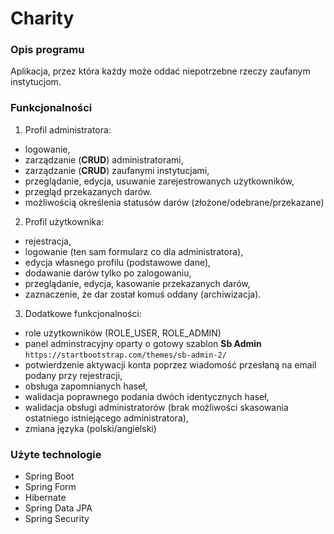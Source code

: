 
# Charity

### Opis programu
Aplikacja, przez która każdy może oddać niepotrzebne rzeczy zaufanym instytucjom.

### Funkcjonalności
1. Profil administratora:
 - logowanie,
 - zarządzanie (**CRUD**) administratorami,
 - zarządzanie (**CRUD**) zaufanymi instytucjami,
 - przeglądanie, edycja, usuwanie zarejestrowanych użytkowników,
 - przegląd przekazanych darów.
-  możliwością określenia statusów darów (złożone/odebrane/przekazane)

2. Profil użytkownika:
 - rejestracja,
 - logowanie (ten sam formularz co dla administratora),
 - edycja własnego profilu (podstawowe dane),
 - dodawanie darów tylko po zalogowaniu,
 - przeglądanie, edycja, kasowanie przekazanych darów,
 - zaznaczenie, że dar został komuś oddany (archiwizacja).

3. Dodatkowe funkcjonalności:
- role użytkowników (ROLE_USER, ROLE_ADMIN)
- panel adminstracyjny oparty o gotowy szablon **Sb Admin**
`https://startbootstrap.com/themes/sb-admin-2/`
- potwierdzenie aktywacji konta poprzez wiadomość przesłaną na email podany przy rejestracji,
- obsługa zapomnianych haseł,
- walidacja poprawnego podania dwóch identycznych haseł,
- walidacja obsługi administratorów (brak możliwości skasowania ostatniego istniejącego administratora),
- zmiana języka (polski/angielski)

### Użyte technologie
- Spring Boot
- Spring Form
- Hibernate
- Spring Data JPA
- Spring Security
